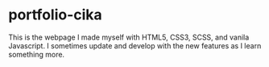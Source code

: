 # portfolio-cika

This is the webpage I made myself with HTML5, CSS3, SCSS, and vanila Javascript. I sometimes update and develop with the new features as I learn something more.
